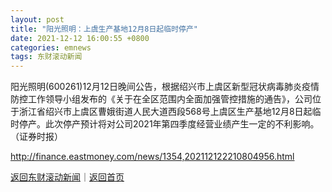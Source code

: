 ```yaml
---
layout: post
title: "阳光照明：上虞生产基地12月8日起临时停产"
date: 2021-12-12 16:00:55 +0800
categories: emnews
tags: 东财滚动新闻
---
```


阳光照明(600261)12月12日晚间公告，根据绍兴市上虞区新型冠状病毒肺炎疫情防控工作领导小组发布的《关于在全区范围内全面加强管控措施的通告》，公司位于浙江省绍兴市上虞区曹娥街道人民大道西段568号上虞区生产基地12月8日起临时停产。此次停产预计将对公司2021年第四季度经营业绩产生一定的不利影响。（证券时报）

<http://finance.eastmoney.com/news/1354,202112122210804956.html>

[返回东财滚动新闻](//finews.withounder.com/emnews/)｜[返回首页](//finews.withounder.com/)